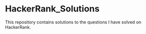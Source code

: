 # HackerRank_Solutions
This repository contains solutions to the questions I have solved on HackerRank. 
